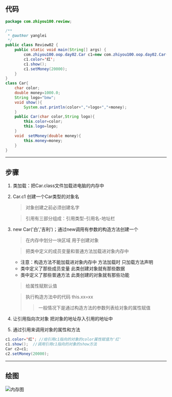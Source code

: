 ## 代码
```java
package com.zhiyou100.review;

/**
 * @author yanglei
 */
public class Review02 {
    public static void main(String[] args) {
        com.zhiyou100.oop.day02.Car c1=new com.zhiyou100.oop.day02.Car('白',"吉利");
        c1.color='红';
        c1.show();
        c1.setMoney(20000);
    }
}
class Car{
    char color;
    double money=1000.0;
    String logo="bmw";
    void show(){
        System.out.println(color+","+logo+","+money);
    }
    public Car(char color,String logo){
        this.color=color;
        this.logo=logo;
    }
    void  setMoney(double money){
        this.money=money;
    }
}
```
***
## 步骤
1. 类加载：把Car.class文件加载进电脑的内存中

1. Car.c1 创建一个Car类型的对象名

    > 对象创建之前必须创建名字
 
    > 引用有三部分组成：引用类型-引用名-地址栏                      
         
1. new Car('白','吉利')；通过new调用有参数的构造方法创建一个

    > 在内存中划分一块区域 用于创建对象

    > 把类中定义的成员变量和普通方法加载进对象内存中
    * 注意：构造方法不能加载进对象内存中 方法加载时 只加载方法声明                                                                                                                                                                                                      
    * 类中定义了那些成员变量 此类创建对象就有那些数据                                                                                                                                                                                                                        
    * 类中定义了那些普通方法 此类创建的对象就有那些功能                        
    
    > 给属性赋默认值                                                                 

    > 执行构造方法中的代码 this.xx=xx 
    >> 一般情况下是通过构造方法的参数列表给对象的属性赋值
                                                                                                                                                                                                                                                                                                                                                                                                                                                                                                                                                                                                                                                                                                                                                                                   
 1. 让引用指向次对象 把对象的地址存入引用的地址中
 
 1. 通过引用来调用对象的属性和方法
```java
c1.color='红'; //给引用c1指向的对象的color属性赋值为'红'
c1.show();  //调用引用c1指向的对象的show方法
Car c2=c1; 
c2.setMoney(20000);
```
***
## 绘图
![内存图](https://pic.downk.cc/item/5e3924d92fb38b8c3ca12d96.png)
